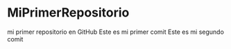 # MiPrimerRepositorio
mi primer repositorio en GitHub
Este es mi primer comit
Este es mi segundo comit
